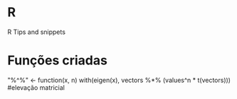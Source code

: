 # R
R Tips and snippets

# Funções criadas
"%^%" <- function(x, n) 
  with(eigen(x), vectors %*% (values^n * t(vectors))) #elevação matricial
